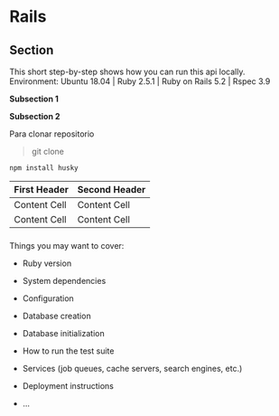 # Rails

## Section
This short step-by-step shows how you can run this api locally. 
Environment: Ubuntu 18.04 | Ruby 2.5.1 | Ruby on Rails 5.2 | Rspec 3.9

**Subsection 1**

**Subsection 2**

Para clonar repositorio
> git clone
```
npm install husky
```

| First Header  | Second Header |
| ------------- | ------------- |
| Content Cell  | Content Cell  |
| Content Cell  | Content Cell  |


###
Things you may want to cover:

* Ruby version

* System dependencies

* Configuration

* Database creation

* Database initialization

* How to run the test suite

* Services (job queues, cache servers, search engines, etc.)

* Deployment instructions

* ...
